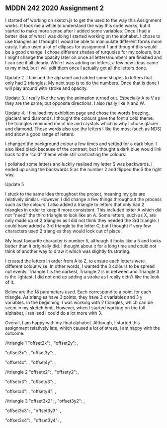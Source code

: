 ## MDDN 242 2020 Assignment 2




I started off working on sketch.js to get the used to the way this Assignment works. It took me a while to understand the way this code works, but it started to make more sense after I added some variables. Once I had a better idea of what I was doing I started working on the alphabet. I chose to use triangles as I thought I would be able to manipulate different forms more easily. I also used a lot of ellipses for assignment 1 and thought this would be a good change. I chose different shades of turquoise for my colours, but I might change the opacity later on once all letters/numbers are finished and I can see it all clearly. While I was adding on letters, a few new ideas came to my mind, but I will edit them once I actually get all the letters done.

 Update 2.
 I finished the alphabet and added some shapes to letters that only had 2 triangles. My next step is to do the numbers. Once that is done I will play around with stroke and opacity.

Update 3.
I really like the way the animation turned out. Especially A to V as they are the same, but opposite directions. I also really like X and W.

Update 4.
I finalised my exhibition page and chose the words freezing, glaciers and diamonds. I thought the colours gave the font a cold theme. The triangles reminded me of ice and crystals which is why I chose glacier and diamond. Those words also use the letters I like the most (such as NDS) and show a good range of letters.

I changed the background colour a few times and settled for a dark blue. I also liked black because of the contrast, but I thought a dark blue would link back to the "cold" theme while still contrasting the colours.

I polished some letters and luckily realised my letter S was backwards. I ended up using the backwards S as the number 2 and flipped the S the right way.

Update 5

I stuck to the same idea throughout the project, meaning my gits are relatively similar. However, I did change a few things throughout the process such as the colours. I also added a triangle to letters that only had 2 triangles in order to keep it more consistent. This included letter A which did not "need" the third triangle to look like an A. Some letters, such as X, are only made up of 2 triangles as I did not think they needed the 3rd triangle. I could have added a 3rd triangle to the letter C, but I thought if very few characters used 2 triangles they would look out of place.

My least favourite character is number 5, although it looks like a 5 and looks better than it originally did. I thought about it for a long time and could not think of another way to draw it which was slightly frustrating.

I created the letters in order from A to Z, to ensure each letters were different colour wise. In other words, I wanted the 3 colours to be spread out evenly. Triangle 1 is the darkest, Triangle 2 is in between and Triangle 3 is the lightest. I did not end up adding a stroke as I really didn't like the look of it.

Below are the 18 parameters used. Each correspond to a point for each triangle. As triangles have 3 points, they have 3 x variables and 3 y variables. In the beginning, I was working with 2 triangles, which can be seem in my sketch hmtl. However, when I started working on the full alphabet, I realised I could do a lot more with 3.

Overall, I am happy with my final alphabet. Although, I started this assignment relatively late, which caused a lot of stress, I am happy with the outcome. 

//triangle 1
"offset2x": ,
"offset2y": ,

"offset3x": ,
"offset3y": ,

"offset4x": ,
"offset4y": ,

//triangle 2
"offsetx2": ,
"offsety2": ,

"offsetx3": ,
"offsety3": ,

"offsetx4": ,
"offsety4": ,

//triangle 3
"offset3x2": ,
"offset3y2": ,

"offset3x3": ,
"offset3y3": ,

"offset3x4": ,
"offset3y4": ,
